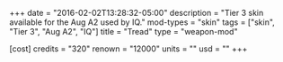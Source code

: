 +++
date = "2016-02-02T13:28:32-05:00"
description = "Tier 3 skin available for the Aug A2 used by IQ."
mod-types = "skin"
tags = ["skin", "Tier 3", "Aug A2", "IQ"]
title = "Tread"
type = "weapon-mod"

[cost]
  credits = "320"
  renown = "12000"
  units = ""
  usd = ""
+++
